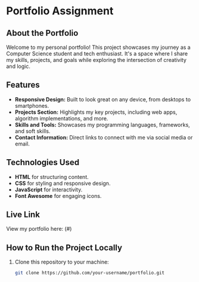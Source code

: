 # Portfolio Assignment

## About the Portfolio
Welcome to my personal portfolio! This project showcases my journey as a Computer Science student and tech enthusiast. It's a space where I share my skills, projects, and goals while exploring the intersection of creativity and logic.

## Features
- **Responsive Design:** Built to look great on any device, from desktops to smartphones.
- **Projects Section:** Highlights my key projects, including web apps, algorithm implementations, and more.
- **Skills and Tools:** Showcases my programming languages, frameworks, and soft skills.
- **Contact Information:** Direct links to connect with me via social media or email.

## Technologies Used
- **HTML** for structuring content.
- **CSS** for styling and responsive design.
- **JavaScript** for interactivity.
- **Font Awesome** for engaging icons.

## Live Link
View my portfolio here: (#)

## How to Run the Project Locally
1. Clone this repository to your machine:
   ```bash
   git clone https://github.com/your-username/portfolio.git
